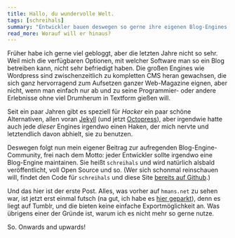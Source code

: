 ```yaml
---
title: Hallo, du wundervolle Welt.
tags: [schreihals]
summary: "Entwickler bauen deswegen so gerne ihre eigenen Blog-Engines, weil es den Zeitpunkt hinaus zögert, an dem sie tatsächlich bloggen müssen; das ist nämlich sehr viel schwieriger."
read_more: Worauf will er hinaus?
---
```


Früher habe ich gerne viel gebloggt, aber die letzten Jahre nicht so sehr. Weil mich die verfügbaren Optionen, mit welcher Software man so ein Blog betreiben kann, nicht sehr befriedigt haben. Die großen Engines wie Wordpress sind zwischenzeitlich zu kompletten CMS heran gewachsen, die sich ganz hervorragend zum Aufsetzen ganzer Web-Magazine eignen, aber nicht, wenn man einfach nur ab und zu seine Programmier- oder andere Erlebnisse ohne viel Drumherum in Textform gießen will.

Seit ein paar Jahren gibt es speziell für _Hacker_ ein paar schöne Alternativen, allen voran [Jekyll](http://jekyllrb.com/) (und jetzt [Octopress](http://octopress.org/)), aber irgendwie hatte auch jede _dieser_ Engines irgendwo einen Haken, der mich nervte und letztendlich davon abhielt, sie zu benutzen.

Deswegen folgt nun mein eigener Beitrag zur aufregenden Blog-Engine-Community, frei nach dem Motto: jeder Entwickler sollte irgendwo eine Blog-Engine maintainen. Sie heißt `schreihals` und wird natürlich alsbald veröffentlicht, voll Open Source und so. (Wer sich schonmal reinschauen will, findet den Code für `schreihals` und diese Site [bereits auf Github](https://github.com/hmans/hmans_net).)

Und das hier ist der erste Post. Alles, was vorher auf `hmans.net` zu sehen war, ist jetzt erst einmal futsch (na gut, ich habe es [hier geparkt](http://tumblr.hmans.net/)), denn es liegt auf Tumblr, und die bieten keine einfache Exportmöglichkeit an. Was übrigens einer der Gründe ist, warum ich es nicht mehr so gerne nutze.

So. Onwards and upwards!

